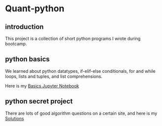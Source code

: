 # Quant-python

## introduction
This project is a collection of short python programs I wrote during bootcamp.

## python basics
We learned about python datatypes, if-elif-else conditionals, for and while loops, lists and tuples, and list comprehensions.

Here is my [Basics Jupyter Notebook](https://github.com/ccgu95/Quant-python/blob/master/python-basics-notebook-empty.ipynb)

## python secret project
There are lots of good algorithm questions on a certain site, and here is my [Solutions](https://github.com/ccgu95/Quant-python/blob/master/python-secret-notebook-empty.ipynb)

